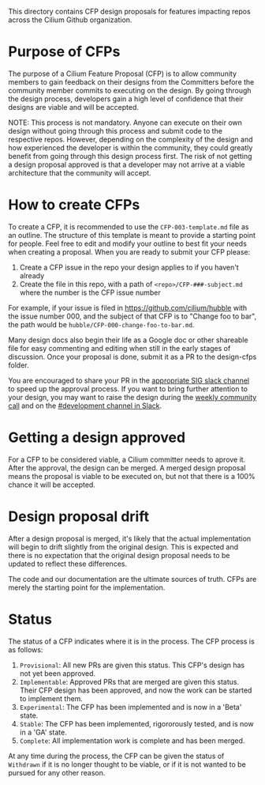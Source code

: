 This directory contains CFP design proposals for features impacting repos across the
Cilium Github organization.

# Purpose of CFPs

The purpose of a Cilium Feature Proposal (CFP) is to allow community members to gain feedback
on their designs from the Committers before the community member commits to
executing on the design. By going through the design process, developers gain a
high level of confidence that their designs are viable and will be
accepted.

NOTE: This process is not mandatory. Anyone can execute on their own design
without going through this process and submit code to the respective repos.
However, depending on the complexity of the design and how experienced the
developer is within the community, they could greatly benefit from going through
this design process first. The risk of not getting a design proposal approved
is that a developer may not arrive at a viable architecture that the community will
accept.

# How to create CFPs

To create a CFP, it is recommended to use the `CFP-003-template.md`
file as an outline. The structure of this template is meant to provide a starting
point for people. Feel free to edit and modify your outline to best fit your
needs when creating a proposal. When you are ready to submit your CFP please:

1. Create a CFP issue in the repo your design applies to if you haven't already
2. Create the file in this repo, with a path of `<repo>/CFP-###-subject.md` where the number is the CFP issue number

For example, if your issue is filed in https://github.com/cilium/hubble with
the issue number 000, and the subject of that CFP is to "Change foo to bar",
the path would be `hubble/CFP-000-change-foo-to-bar.md`.

Many design docs also begin their life as a Google doc or other shareable
file for easy commenting and editing when still in the early stages of discussion.
Once your proposal is done, submit it as a PR to the design-cfps folder.

You are encouraged to share your PR in the [appropriate SIG slack channel](https://docs.cilium.io/en/stable/community/community/#all-sigs) to speed up the approval process. If you want to bring further attention to your design, you may want to
raise the design during the [weekly community call](https://docs.cilium.io/en/v1.13/community/community/#id1)
and on the [#development channel in Slack](https://cilium.slack.com/archives/C2B917YHE).

# Getting a design approved

For a CFP to be considered viable, a Cilium committer needs to aprove it.
After the approval, the design can be merged. A merged design proposal 
means the proposal is viable to be executed on, but not that there is a
100% chance it will be accepted.

# Design proposal drift

After a design proposal is merged, it's likely that the actual implementation
will begin to drift slightly from the original design. This is expected and
there is no expectation that the original design proposal needs to be updated
to reflect these differences.

The code and our documentation are the ultimate sources of truth. CFPs are merely
the starting point for the implementation.

# Status

 The status of a CFP indicates where it is in the process. The CFP process is as follows:

 1. ``Provisional``: All new PRs are given this status. This CFP's design has not yet been approved.
 2. ``Implementable``: Approved PRs that are merged are given this status. Their CFP design has been approved, and now the work can be started to implement them.
 3. ``Experimental``: The CFP has been implemented and is now in a 'Beta' state.
 4. ``Stable``: The CFP has been implemented, rigororously tested, and is now in a 'GA' state.
 5. ``Complete``: All implementation work is complete and has been merged.

 At any time during the process, the CFP can be given the status of ``Withdrawn`` if it is no longer thought to be viable, or if it is not wanted to be pursued for any other reason.